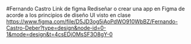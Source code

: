 #Fernando Castro Link de figma Rediseñar o crear una app en Figma de acorde a los principios de diseño UI visto en clase
https://www.figma.com/file/D5JD3og5iAoPdWO910WbBZ/Fernando-Castro-Deber?type=design&node-id=0-1&mode=design&t=4csEDjOMsSF3O8gY-0
